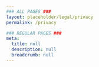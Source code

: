 ```yaml
---
### ALL PAGES ###
layout: placeholder/legal/privacy
permalink: /privacy

### REGULAR PAGES ###
meta:
  title: null
  description: null
  breadcrumb: null
---
```

